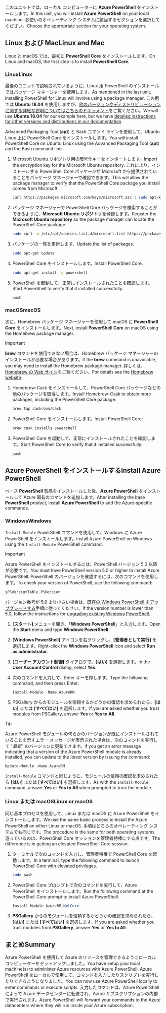 <span data-ttu-id="45863-101">このユニットでは、ローカル コンピューターに **Azure PowerShell** をインストールします。</span><span class="sxs-lookup"><span data-stu-id="45863-101">In this unit, you will install **Azure PowerShell** on your local machine.</span></span> <span data-ttu-id="45863-102">お使いのオペレーティング システムに該当するセクションを選択してください。</span><span class="sxs-lookup"><span data-stu-id="45863-102">Choose the appropriate section for your operating system.</span></span>

## <a name="linux-and-mac"></a><span data-ttu-id="45863-103">Linux および Mac</span><span class="sxs-lookup"><span data-stu-id="45863-103">Linux and Mac</span></span>
<span data-ttu-id="45863-104">Linux と macOS では、最初に **PowerShell Core** をインストールします。</span><span class="sxs-lookup"><span data-stu-id="45863-104">On Linux and macOS, the first step is to install **PowerShell Core**.</span></span>

### <a name="linux"></a><span data-ttu-id="45863-105">Linux</span><span class="sxs-lookup"><span data-stu-id="45863-105">Linux</span></span>
<span data-ttu-id="45863-106">最後のユニットで説明されているように、Linux 用 PowerShell のインストールではパッケージ マネージャーを使用します。</span><span class="sxs-lookup"><span data-stu-id="45863-106">As mentioned in the last unit, installing PowerShell for Linux will involve using a package manager.</span></span> <span data-ttu-id="45863-107">この例では **Ubuntu 18.04** を使用しますが、[他のバージョンやディストリビューションに関する詳細な説明についてはこちらのドキュメント](https://docs.microsoft.com/powershell/scripting/setup/installing-powershell-core-on-linux)をご覧ください。</span><span class="sxs-lookup"><span data-stu-id="45863-107">We will use **Ubuntu 18.04** for our example here, but we have [detailed instructions for other versions and distributions in our documentation](https://docs.microsoft.com/powershell/scripting/setup/installing-powershell-core-on-linux).</span></span>

<span data-ttu-id="45863-108">Advanced Packaging Tool (**apt**) と Bash コマンド ラインを使用して、Ubuntu Linux 上に PowerShell Core をインストールします。</span><span class="sxs-lookup"><span data-stu-id="45863-108">You will install PowerShell Core on Ubuntu Linux using the Advanced Packaging Tool (**apt**) and the Bash command line.</span></span> 

1. <span data-ttu-id="45863-109">Microsoft Ubuntu リポジトリ用の暗号化キーをインポートします。</span><span class="sxs-lookup"><span data-stu-id="45863-109">Import the encryption key for the Microsoft Ubuntu repository.</span></span> <span data-ttu-id="45863-110">これにより、インストールする PowerShell Core パッケージが Microsoft から提供されていることをパッケージ マネージャーで確認できます。</span><span class="sxs-lookup"><span data-stu-id="45863-110">This will allow the package manager to verify that the PowerShell Core package you install comes from Microsoft.</span></span>

    ```bash
    curl https://packages.microsoft.com/keys/microsoft.asc | sudo apt-key add -
    ```

1. <span data-ttu-id="45863-111">パッケージ マネージャーで PowerShell Core パッケージを検索することができるように、**Microsoft Ubuntu リポジトリ**を登録します。</span><span class="sxs-lookup"><span data-stu-id="45863-111">Register the **Microsoft Ubuntu repository** so the package manager can locate the PowerShell Core package.</span></span>

    ```bash
    sudo curl -o /etc/apt/sources.list.d/microsoft.list https://packages.microsoft.com/config/ubuntu/18.04/prod.list
    ```

1. <span data-ttu-id="45863-112">パッケージの一覧を更新します。</span><span class="sxs-lookup"><span data-stu-id="45863-112">Update the list of packages.</span></span>

    ```bash
    sudo apt-get update
    ```

1. <span data-ttu-id="45863-113">PowerShell Core をインストールします。</span><span class="sxs-lookup"><span data-stu-id="45863-113">Install PowerShell Core.</span></span>

    ```bash
    sudo apt-get install -y powershell
    ```

1. <span data-ttu-id="45863-114">PowerShell を起動して、正常にインストールされたことを確認します。</span><span class="sxs-lookup"><span data-stu-id="45863-114">Start PowerShell to verify that it installed successfully.</span></span>

    ```bash
    pwsh
    ```

### <a name="macos"></a><span data-ttu-id="45863-115">macOS</span><span class="sxs-lookup"><span data-stu-id="45863-115">macOS</span></span>
<span data-ttu-id="45863-116">次に、Homebrew パッケージ マネージャーを使用して macOS に **PowerShell Core** をインストールします。</span><span class="sxs-lookup"><span data-stu-id="45863-116">Next, install **PowerShell Core** on macOS using the Homebrew package manager.</span></span>

> [!IMPORTANT]
> <span data-ttu-id="45863-117">**brew** コマンドを使用できない場合は、Homebrew パッケージ マネージャーのインストールが必要な場合があります。</span><span class="sxs-lookup"><span data-stu-id="45863-117">If the **brew** command is unavailable, you may need to install the Homebrew package manager.</span></span> <span data-ttu-id="45863-118">詳しくは、[Homebrew の Web サイト](https://brew.sh/)をご覧ください。</span><span class="sxs-lookup"><span data-stu-id="45863-118">For details see the [Homebrew website](https://brew.sh/).</span></span>

1. <span data-ttu-id="45863-119">Homebrew-Cask をインストールして、PowerShell Core パッケージなどの他のパッケージを取得します。</span><span class="sxs-lookup"><span data-stu-id="45863-119">Install Homebrew-Cask to obtain more packages, including the PowerShell Core package:</span></span>

    ```bash
    brew tap caskroom/cask
    ```

1. <span data-ttu-id="45863-120">PowerShell Core をインストールします。</span><span class="sxs-lookup"><span data-stu-id="45863-120">Install PowerShell Core:</span></span>

    ```bash
    brew cask installs powershell
    ```

1. <span data-ttu-id="45863-121">PowerShell Core を起動して、正常にインストールされたことを確認します。</span><span class="sxs-lookup"><span data-stu-id="45863-121">Start PowerShell Core to verify that it installed successfully:</span></span>

    ```bash
    pwsh
    ```

## <a name="install-azure-powershell"></a><span data-ttu-id="45863-122">Azure PowerShell をインストールする</span><span class="sxs-lookup"><span data-stu-id="45863-122">Install Azure PowerShell</span></span>
<span data-ttu-id="45863-123">ベース **PowerShell** 製品をインストールした後、**Azure PowerShell** をインストールして Azure 固有のコマンドを追加します。</span><span class="sxs-lookup"><span data-stu-id="45863-123">After installing the base **PowerShell** product, install **Azure PowerShell** to add the Azure-specific commands.</span></span>

### <a name="windows"></a><span data-ttu-id="45863-124">Windows</span><span class="sxs-lookup"><span data-stu-id="45863-124">Windows</span></span>
<span data-ttu-id="45863-125">`Install-Module` PowerShell コマンドを使用して、Windows に Azure PowerShell をインストールします。</span><span class="sxs-lookup"><span data-stu-id="45863-125">Install Azure PowerShell on Windows using the `Install-Module` PowerShell command.</span></span>

> [!IMPORTANT]
> <span data-ttu-id="45863-126">Azure PowerShell をインストールするには、PowerShell バージョン 5.0 以降が必要です。</span><span class="sxs-lookup"><span data-stu-id="45863-126">You must have PowerShell version 5.0 or higher to install Azure PowerShell.</span></span> <span data-ttu-id="45863-127">PowerShell のバージョンを確認するには、次のコマンドを使用します。</span><span class="sxs-lookup"><span data-stu-id="45863-127">To check your version of PowerShell, use the following command:</span></span> 
>
> `$PSVersionTable.PSVersion` 
>
><span data-ttu-id="45863-128">バージョン番号が 5.0 より小さい場合は、[既存の Windows PowerShell をアップグレードする](https://docs.microsoft.com/powershell/scripting/setup/installing-windows-powershell?view=powershell-6#upgrading-existing-windows-powershell)手順に従ってください。</span><span class="sxs-lookup"><span data-stu-id="45863-128">If the version number is lower than 5.0, follow the instructions for [upgrading existing Windows PowerShell](https://docs.microsoft.com/powershell/scripting/setup/installing-windows-powershell?view=powershell-6#upgrading-existing-windows-powershell).</span></span>

1. <span data-ttu-id="45863-129">**[スタート]** メニューを開き、「**Windows PowerShell**」と入力します。</span><span class="sxs-lookup"><span data-stu-id="45863-129">Open the **Start** menu and type **Windows PowerShell**.</span></span>

1. <span data-ttu-id="45863-130">**[Windows PowerShell]** アイコンを右クリックし、**[管理者として実行]** を選択します。</span><span class="sxs-lookup"><span data-stu-id="45863-130">Right-click the **Windows PowerShell** icon and select **Run as administrator**.</span></span>

1. <span data-ttu-id="45863-131">**[ユーザー アカウント制御]** ダイアログで、**[はい]** を選択します。</span><span class="sxs-lookup"><span data-stu-id="45863-131">In the **User Account Control** dialog, select **Yes**.</span></span>

1. <span data-ttu-id="45863-132">次のコマンドを入力して、Enter キーを押します。</span><span class="sxs-lookup"><span data-stu-id="45863-132">Type the following command, and then press Enter:</span></span>

    ```powershell
    Install-Module -Name AzureRM
    ```

1. <span data-ttu-id="45863-133">PSGallery からのモジュールを信頼するかどうかの確認を求められたら、**[はい]** または **[すべてはい]** を選択します。</span><span class="sxs-lookup"><span data-stu-id="45863-133">If you are asked whether you trust modules from PSGallery, answer **Yes** or **Yes to All**.</span></span>

> [!TIP]
> <span data-ttu-id="45863-134">Azure PowerShell モジュールの何らかのバージョンが既にインストールされていることを示すエラー メッセージが表示された場合は、次のコマンドを実行して "_最新_" のバージョンに更新できます。</span><span class="sxs-lookup"><span data-stu-id="45863-134">If you get an error message indicating that a version of the Azure PowerShell module is already installed, you can update to the _latest_ version by issuing the command:</span></span>
> 
> `Update-Module -Name AzureRM`
> 
> <span data-ttu-id="45863-135">`Install-Module` コマンドと同じように、モジュールの信頼の確認を求められたら **[はい]** または **[すべてはい]** を選択します。</span><span class="sxs-lookup"><span data-stu-id="45863-135">As with the `Install-Module` command, answer **Yes** or **Yes to All** when prompted to trust the module.</span></span>

### <a name="linux-or-macos"></a><span data-ttu-id="45863-136">Linux または macOS</span><span class="sxs-lookup"><span data-stu-id="45863-136">Linux or macOS</span></span>
<span data-ttu-id="45863-137">同じ基本プロセスを使用して、Linux または macOS に Azure PowerShell をインストールします。</span><span class="sxs-lookup"><span data-stu-id="45863-137">We use the same basic process to install the Azure PowerShell on either Linux or macOS.</span></span> <span data-ttu-id="45863-138">手順はどちらのオペレーティング システムでも同じです。</span><span class="sxs-lookup"><span data-stu-id="45863-138">The procedure is the same for both operating systems.</span></span> <span data-ttu-id="45863-139">違っているのは、PowerShell Core セッションを管理者特権にする点です。</span><span class="sxs-lookup"><span data-stu-id="45863-139">The difference is in getting an elevated PowerShell Core session.</span></span>

1. <span data-ttu-id="45863-140">ターミナルで次のコマンドを入力し、管理者特権で PowerShell Core を起動します。</span><span class="sxs-lookup"><span data-stu-id="45863-140">In a terminal, type the following command to launch PowerShell Core with elevated privileges.</span></span>

    ```bash
    sudo pwsh
    ```

1. <span data-ttu-id="45863-141">PowerShell Core プロンプトで次のコマンドを実行して、Azure PowerShell をインストールします。</span><span class="sxs-lookup"><span data-stu-id="45863-141">Run the following command at the PowerShell Core prompt to install Azure PowerShell.</span></span>

    ```powershell
    Install-Module AzureRM.NetCore
    ```

1. <span data-ttu-id="45863-142">**PSGallery** からのモジュールを信頼するかどうかの確認を求められたら、**[はい]** または **[すべてはい]** を選択します。</span><span class="sxs-lookup"><span data-stu-id="45863-142">If you are asked whether you trust modules from **PSGallery**, answer **Yes** or **Yes to All**.</span></span>

## <a name="summary"></a><span data-ttu-id="45863-143">まとめ</span><span class="sxs-lookup"><span data-stu-id="45863-143">Summary</span></span>
<span data-ttu-id="45863-144">Azure PowerShell を使用して Azure のリソースを管理できるようにローカル コンピューターをセットアップしました。</span><span class="sxs-lookup"><span data-stu-id="45863-144">You have setup your local machine(s) to administer Azure resources with Azure PowerShell.</span></span> <span data-ttu-id="45863-145">Azure PowerShell をローカルで使用して、コマンドを入力したりスクリプトを実行したりできるようになりました。</span><span class="sxs-lookup"><span data-stu-id="45863-145">You can now use Azure PowerShell locally to enter commands or execute scripts.</span></span> <span data-ttu-id="45863-146">入力したコマンドは、Azure PowerShell によって Azure データセンターに転送され、Azure サブスクリプションの内部で実行されます。</span><span class="sxs-lookup"><span data-stu-id="45863-146">Azure PowerShell will forward your commands to the Azure datacenters where they will run inside your Azure subscription.</span></span>